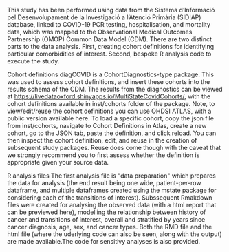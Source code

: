 This study has been performed using data from the Sistema d’Informació pel Desenvolupament de la Investigació a l’Atenció Primària (SIDIAP) database, linked to COVID-19 PCR testing, hospitalisation, and mortality data, which was mapped to the Observational Medical Outcomes Partnership (OMOP) Common Data Model (CDM). There are two distinct parts to the data analysis. First, creating cohort definitions for identifying particular comorbidities of interest. Second, bespoke R analysis code to execute the study.

Cohort definitions
diagCOVID is a CohortDiagnostics-type package. This was used to assess cohort definitions, and insert these cohorts into the results schema of the CDM. The results from the diagnostics can be viewed at https://livedataoxford.shinyapps.io/MultiStateCovidCohorts/, with the cohort definitions available in inst/cohorts folder of the package.
Note, to view/edit/reuse the cohort definitions you can use OHDSI ATLAS, with a public version available here. To load a specific cohort, copy the json file from inst/cohorts, navigate to Cohort Definitions in Atlas, create a new cohort, go to the JSON tab, paste the definition, and click reload. You can then inspect the cohort definition, edit, and reuse in the creation of subsequent study packages. Reuse does come though with the caveat that we strongly recommend you to first assess whether the definition is appropriate given your source data.

R analysis files
The first analysis file is "data preparation" which prepares the data for analysis (the end result being one wide, patient-per-row dataframe, and multiple dataframes created using the mstate package for considering each of the transitions of interest).
Subssequent Rmakdown files were created for analysing the observed data (with a html report that can be previewed here), modelling the relationship between history of cancer and transitions of interest, overall and stratified by years since cancer diagnosis, age, sex, and cancer types. Both the RMD file and the html file (where the uderlying code can also be seen, along with the output) are made available.The code for sensitivy analyses is also provided.
